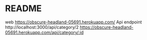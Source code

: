 # README
web
https://obscure-headland-05691.herokuapp.com/
Api
endpoint
http://localhost:3000/api/category/2
https://obscure-headland-05691.herokuapp.com/api/category/:id




